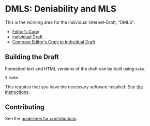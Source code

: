 # DMLS: Deniability and MLS

This is the working area for the individual Internet-Draft, "DMLS".

* [Editor's Copy](https://github.com/claucece/draft-celi-mls-deniability/#go.draft-celi-mls-deniability)
* [Individual Draft](https://tools.ietf.org/html/draft-celi-mls-deniability)
* [Compare Editor's Copy to Individual Draft](https://github.com/claucece/draft-celi-mls-deniability/#go.draft-celi-mls-deniability.diff)

## Building the Draft

Formatted text and HTML versions of the draft can be built using `make`.

```sh
$ make
```

This requires that you have the necessary software installed.  See
[the instructions](https://github.com/martinthomson/i-d-template/blob/master/doc/SETUP.md).


## Contributing

See the
[guidelines for contributions](https://github.com/claucece/draft-celi-mls-deniability).
